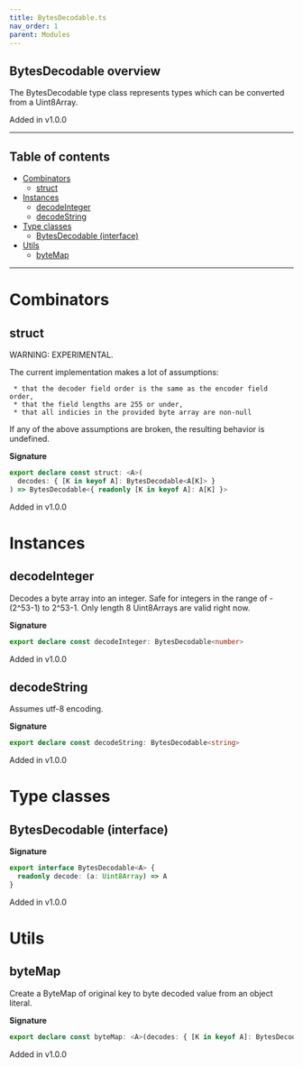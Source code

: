 ```yaml
---
title: BytesDecodable.ts
nav_order: 1
parent: Modules
---
```


## BytesDecodable overview

The BytesDecodable type class represents types which can be converted from a
Uint8Array.

Added in v1.0.0

---

<h2 class="text-delta">Table of contents</h2>

- [Combinators](#combinators)
  - [struct](#struct)
- [Instances](#instances)
  - [decodeInteger](#decodeinteger)
  - [decodeString](#decodestring)
- [Type classes](#type-classes)
  - [BytesDecodable (interface)](#bytesdecodable-interface)
- [Utils](#utils)
  - [byteMap](#bytemap)

---

# Combinators

## struct

WARNING: EXPERIMENTAL.

The current implementation makes a lot of assumptions:

     * that the decoder field order is the same as the encoder field order,
     * that the field lengths are 255 or under,
     * that all indicies in the provided byte array are non-null

If any of the above assumptions are broken, the resulting behavior is undefined.

**Signature**

```ts
export declare const struct: <A>(
  decodes: { [K in keyof A]: BytesDecodable<A[K]> }
) => BytesDecodable<{ readonly [K in keyof A]: A[K] }>
```

Added in v1.0.0

# Instances

## decodeInteger

Decodes a byte array into an integer. Safe for integers in the range of
-(2^53-1) to 2^53-1. Only length 8 Uint8Arrays are valid right now.

**Signature**

```ts
export declare const decodeInteger: BytesDecodable<number>
```

Added in v1.0.0

## decodeString

Assumes utf-8 encoding.

**Signature**

```ts
export declare const decodeString: BytesDecodable<string>
```

Added in v1.0.0

# Type classes

## BytesDecodable (interface)

**Signature**

```ts
export interface BytesDecodable<A> {
  readonly decode: (a: Uint8Array) => A
}
```

Added in v1.0.0

# Utils

## byteMap

Create a ByteMap of original key to byte decoded value from an object literal.

**Signature**

```ts
export declare const byteMap: <A>(decodes: { [K in keyof A]: BytesDecodable<A[K]> }) => (a: ByteMap<A>) => A
```

Added in v1.0.0
